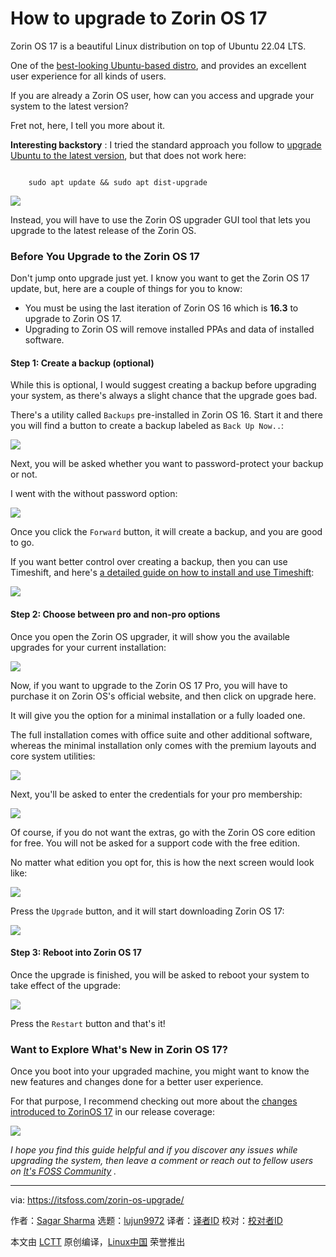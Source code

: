 [#]: subject: "How to upgrade to Zorin OS 17"
[#]: via: "https://itsfoss.com/zorin-os-upgrade/"
[#]: author: "Sagar Sharma https://itsfoss.com/author/sagar/"
[#]: collector: "lujun9972/lctt-scripts-1705972010"
[#]: translator: " "
[#]: reviewer: " "
[#]: publisher: " "
[#]: url: " "

How to upgrade to Zorin OS 17
======

Zorin OS 17 is a beautiful Linux distribution on top of Ubuntu 22.04 LTS.

One of the [best-looking Ubuntu-based distro][1], and provides an excellent user experience for all kinds of users.

If you are already a Zorin OS user, how can you access and upgrade your system to the latest version?

Fret not, here, I tell you more about it.

**Interesting backstory** : I tried the standard approach you follow to [upgrade Ubuntu to the latest version][2], but that does not work here:

```

    sudo apt update && sudo apt dist-upgrade

```

![][3]

Instead, you will have to use the Zorin OS upgrader GUI tool that lets you upgrade to the latest release of the Zorin OS.

### Before You Upgrade to the Zorin OS 17

Don't jump onto upgrade just yet. I know you want to get the Zorin OS 17 update, but, here are a couple of things for you to know:

  * You must be using the last iteration of Zorin OS 16 which is **16.3** to upgrade to Zorin OS 17.
  * Upgrading to Zorin OS will remove installed PPAs and data of installed software.



#### Step 1: Create a backup (optional)

While this is optional, I would suggest creating a backup before upgrading your system, as there's always a slight chance that the upgrade goes bad.

There's a utility called `Backups` pre-installed in Zorin OS 16. Start it and there you will find a button to create a backup labeled as `Back Up Now..`:

![][4]

Next, you will be asked whether you want to password-protect your backup or not.

I went with the without password option:

![][5]

Once you click the `Forward` button, it will create a backup, and you are good to go.

If you want better control over creating a backup, then you can use Timeshift, and here's [a detailed guide on how to install and use Timeshift][6]:

![][7]

#### Step 2: Choose between pro and non-pro options

Once you open the Zorin OS upgrader, it will show you the available upgrades for your current installation:

![][8]

Now, if you want to upgrade to the Zorin OS 17 Pro, you will have to purchase it on Zorin OS's official website, and then click on upgrade here.

It will give you the option for a minimal installation or a fully loaded one.

The full installation comes with office suite and other additional software, whereas the minimal installation only comes with the premium layouts and core system utilities:

![][9]

Next, you'll be asked to enter the credentials for your pro membership:

![][10]

Of course, if you do not want the extras, go with the Zorin OS core edition for free. You will not be asked for a support code with the free edition.

No matter what edition you opt for, this is how the next screen would look like:

![][11]

Press the `Upgrade` button, and it will start downloading Zorin OS 17:

![][12]

#### Step 3: Reboot into Zorin OS 17

Once the upgrade is finished, you will be asked to reboot your system to take effect of the upgrade:

![][13]

Press the `Restart` button and that's it!

### Want to Explore What's New in Zorin OS 17?

Once you boot into your upgraded machine, you might want to know the new features and changes done for a better user experience.

For that purpose, I recommend checking out more about the [changes introduced to ZorinOS 17][14] in our release coverage:

![][15]

_I hope you find this guide helpful and if you discover any issues while upgrading the system, then leave a comment or reach out to fellow users on_ [_It's FOSS Community_][16] _._

--------------------------------------------------------------------------------

via: https://itsfoss.com/zorin-os-upgrade/

作者：[Sagar Sharma][a]
选题：[lujun9972][b]
译者：[译者ID](https://github.com/译者ID)
校对：[校对者ID](https://github.com/校对者ID)

本文由 [LCTT](https://github.com/LCTT/TranslateProject) 原创编译，[Linux中国](https://linux.cn/) 荣誉推出

[a]: https://itsfoss.com/author/sagar/
[b]: https://github.com/lujun9972
[1]: https://itsfoss.com/beautiful-linux-distributions/
[2]: https://itsfoss.com/upgrade-ubuntu-version/
[3]: https://itsfoss.com/content/images/2024/02/can-t-update-zorinOS-using-the-terminal.png
[4]: https://itsfoss.com/content/images/2024/02/create-a-backup-1-2.png
[5]: https://itsfoss.com/content/images/2024/02/Create-a-backup--2-1.png
[6]: https://itsfoss.com/backup-restore-linux-timeshift/
[7]: https://itsfoss.com/content/images/size/w256h256/2022/12/android-chrome-192x192.png
[8]: https://itsfoss.com/content/images/2024/02/Start-the-ZorinOS-upgrade-min.png
[9]: https://itsfoss.com/content/images/2024/02/Step-1-for-upgrading-to-the-ZorinOS-17-pro-min.png
[10]: https://itsfoss.com/content/images/2024/02/Step-2-for-upgrading-to-the-ZorinOS-17-pro-min.png
[11]: https://itsfoss.com/content/images/2024/02/ZorinOS-upgrader-showing-summery-of-changes-min.png
[12]: https://itsfoss.com/content/images/2024/02/Upgrading-to-ZorinOS-17-min.png
[13]: https://itsfoss.com/content/images/2024/02/Restart-your-device-to-take-efffect-from-the-upgrade-you-did-in-ZorinOS-min.png
[14]: https://news.itsfoss.com/zorin-os-17/
[15]: https://news.itsfoss.com/content/images/size/w256h256/2022/08/android-chrome-192x192.png
[16]: https://itsfoss.community/
